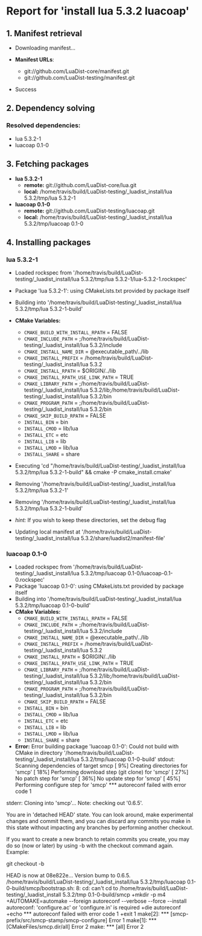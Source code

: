 # Report for 'install lua 5.3.2 luacoap'


## 1. Manifest retrieval

- Downloading manifest...

- **Manifest URLs**:
    - git://github.com/LuaDist-core/manifest.git
    - git://github.com/LuaDist-testing/manifest.git
- Success

## 2. Dependency solving


### Resolved dependencies:
- lua 5.3.2-1
- luacoap 0.1-0

## 3. Fetching packages

- **lua 5.3.2-1**
    - **remote:** git://github.com/LuaDist-core/lua.git
    - **local:** /home/travis/build/LuaDist-testing/_luadist_install/lua 5.3.2/tmp/lua 5.3.2-1
- **luacoap 0.1-0**
    - **remote:** git://github.com/LuaDist-testing/luacoap.git
    - **local:** /home/travis/build/LuaDist-testing/_luadist_install/lua 5.3.2/tmp/luacoap 0.1-0

## 4. Installing packages


### lua 5.3.2-1
- Loaded rockspec from '/home/travis/build/LuaDist-testing/_luadist_install/lua 5.3.2/tmp/lua 5.3.2-1/lua-5.3.2-1.rockspec'
- Package 'lua 5.3.2-1': using CMakeLists.txt provided by package itself
- Building into '/home/travis/build/LuaDist-testing/_luadist_install/lua 5.3.2/tmp/lua 5.3.2-1-build'
- **CMake Variables:**
    - `CMAKE_BUILD_WITH_INSTALL_RPATH` = FALSE
    - `CMAKE_INCLUDE_PATH` = ;/home/travis/build/LuaDist-testing/_luadist_install/lua 5.3.2/include
    - `CMAKE_INSTALL_NAME_DIR` = @executable_path/../lib
    - `CMAKE_INSTALL_PREFIX` = /home/travis/build/LuaDist-testing/_luadist_install/lua 5.3.2
    - `CMAKE_INSTALL_RPATH` = $ORIGIN/../lib
    - `CMAKE_INSTALL_RPATH_USE_LINK_PATH` = TRUE
    - `CMAKE_LIBRARY_PATH` = ;/home/travis/build/LuaDist-testing/_luadist_install/lua 5.3.2/lib;/home/travis/build/LuaDist-testing/_luadist_install/lua 5.3.2/bin
    - `CMAKE_PROGRAM_PATH` = ;/home/travis/build/LuaDist-testing/_luadist_install/lua 5.3.2/bin
    - `CMAKE_SKIP_BUILD_RPATH` = FALSE
    - `INSTALL_BIN` = bin
    - `INSTALL_CMOD` = lib/lua
    - `INSTALL_ETC` = etc
    - `INSTALL_LIB` = lib
    - `INSTALL_LMOD` = lib/lua
    - `INSTALL_SHARE` = share
- Executing 'cd "/home/travis/build/LuaDist-testing/_luadist_install/lua 5.3.2/tmp/lua 5.3.2-1-build" && cmake -P cmake_install.cmake'
- Removing '/home/travis/build/LuaDist-testing/_luadist_install/lua 5.3.2/tmp/lua 5.3.2-1'
- Removing '/home/travis/build/LuaDist-testing/_luadist_install/lua 5.3.2/tmp/lua 5.3.2-1-build'

- *hint:* If you wish to keep these directories, set the debug flag
- Updating local manifest at '/home/travis/build/LuaDist-testing/_luadist_install/lua 5.3.2/share/luadist2/manifest-file'

### luacoap 0.1-0
- Loaded rockspec from '/home/travis/build/LuaDist-testing/_luadist_install/lua 5.3.2/tmp/luacoap 0.1-0/luacoap-0.1-0.rockspec'
- Package 'luacoap 0.1-0': using CMakeLists.txt provided by package itself
- Building into '/home/travis/build/LuaDist-testing/_luadist_install/lua 5.3.2/tmp/luacoap 0.1-0-build'
- **CMake Variables:**
    - `CMAKE_BUILD_WITH_INSTALL_RPATH` = FALSE
    - `CMAKE_INCLUDE_PATH` = ;/home/travis/build/LuaDist-testing/_luadist_install/lua 5.3.2/include
    - `CMAKE_INSTALL_NAME_DIR` = @executable_path/../lib
    - `CMAKE_INSTALL_PREFIX` = /home/travis/build/LuaDist-testing/_luadist_install/lua 5.3.2
    - `CMAKE_INSTALL_RPATH` = $ORIGIN/../lib
    - `CMAKE_INSTALL_RPATH_USE_LINK_PATH` = TRUE
    - `CMAKE_LIBRARY_PATH` = ;/home/travis/build/LuaDist-testing/_luadist_install/lua 5.3.2/lib;/home/travis/build/LuaDist-testing/_luadist_install/lua 5.3.2/bin
    - `CMAKE_PROGRAM_PATH` = ;/home/travis/build/LuaDist-testing/_luadist_install/lua 5.3.2/bin
    - `CMAKE_SKIP_BUILD_RPATH` = FALSE
    - `INSTALL_BIN` = bin
    - `INSTALL_CMOD` = lib/lua
    - `INSTALL_ETC` = etc
    - `INSTALL_LIB` = lib
    - `INSTALL_LMOD` = lib/lua
    - `INSTALL_SHARE` = share
- **Error:** Error building package 'luacoap 0.1-0': Could not build with CMake in directory '/home/travis/build/LuaDist-testing/_luadist_install/lua 5.3.2/tmp/luacoap 0.1-0-build'
stdout:
Scanning dependencies of target smcp
[  9%] Creating directories for 'smcp'
[ 18%] Performing download step (git clone) for 'smcp'
[ 27%] No patch step for 'smcp'
[ 36%] No update step for 'smcp'
[ 45%] Performing configure step for 'smcp'
 *** autoreconf failed with error code 1

stderr:
Cloning into 'smcp'...
Note: checking out '0.6.5'.

You are in 'detached HEAD' state. You can look around, make experimental
changes and commit them, and you can discard any commits you make in this
state without impacting any branches by performing another checkout.

If you want to create a new branch to retain commits you create, you may
do so (now or later) by using -b with the checkout command again. Example:

  git checkout -b <new-branch-name>

HEAD is now at 08e822e... Version bump to 0.6.5.
/home/travis/build/LuaDist-testing/_luadist_install/lua 5.3.2/tmp/luacoap 0.1-0-build/smcp/bootstrap.sh: 8: cd: can't cd to /home/travis/build/LuaDist-testing/_luadist_install
5.3.2/tmp
0.1-0-build/smcp
+mkdir -p m4
+AUTOMAKE=automake --foreign autoreconf --verbose --force --install
autoreconf: 'configure.ac' or 'configure.in' is required
+die autoreconf
+echo  *** autoreconf failed with error code 1
+exit 1
make[2]: *** [smcp-prefix/src/smcp-stamp/smcp-configure] Error 1
make[1]: *** [CMakeFiles/smcp.dir/all] Error 2
make: *** [all] Error 2

